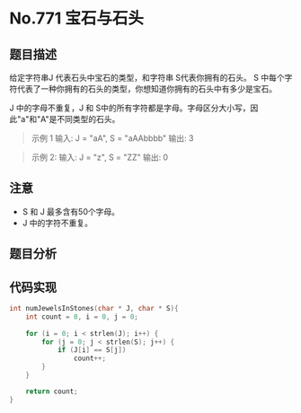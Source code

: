 # No.771 宝石与石头

## 题目描述

给定字符串J 代表石头中宝石的类型，和字符串 S代表你拥有的石头。 S 中每个字符代表了一种你拥有的石头的类型，你想知道你拥有的石头中有多少是宝石。

J 中的字母不重复，J 和 S中的所有字符都是字母。字母区分大小写，因此"a"和"A"是不同类型的石头。

> 示例 1
> 输入: J = "aA", S = "aAAbbbb"
> 输出: 3


> 示例 2:
> 输入: J = "z", S = "ZZ"
> 输出: 0

## 注意
* S 和 J 最多含有50个字母。
* J 中的字符不重复。

## 题目分析

## 代码实现

``` c
int numJewelsInStones(char * J, char * S){
    int count = 0, i = 0, j = 0;
    
    for (i = 0; i < strlen(J); i++) {
        for (j = 0; j < strlen(S); j++) {
            if (J[i] == S[j])
                count++;
        }
    }

    return count;
}

```



